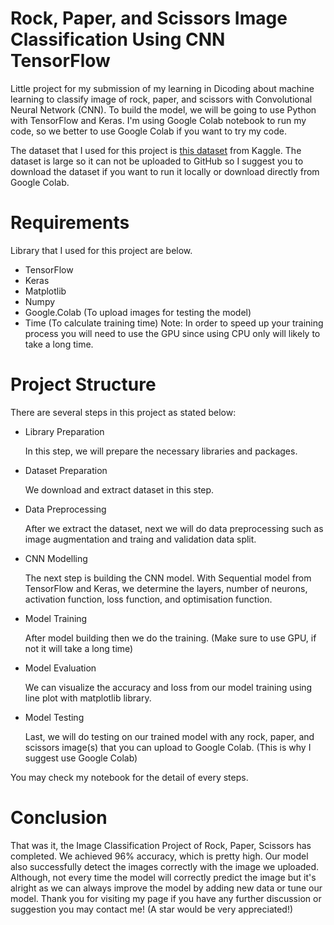 # Rock, Paper, and Scissors Image Classification Using CNN TensorFlow
Little project for my submission of my learning in Dicoding about machine learning to classify image of rock, paper, and scissors with Convolutional Neural Network (CNN). To build the model, we will be going to use Python with TensorFlow and Keras. I'm using Google Colab notebook to run my code, so we better to use Google Colab if you want to try my code.

The dataset that I used for this project is [this dataset](https://www.kaggle.com/datasets/drgfreeman/rockpaperscissors) from Kaggle. The dataset is large so it can not be uploaded to GitHub so I suggest you to download the dataset if you want to run it locally or download directly from Google Colab.

# Requirements
Library that I used for this project are below.
* TensorFlow
* Keras
* Matplotlib
* Numpy
* Google.Colab (To upload images for testing the model)
* Time (To calculate training time)
Note: In order to speed up your training process you will need to use the GPU since using CPU only will likely to take a long time.

# Project Structure
There are several steps in this project as stated below:
* Library Preparation
  
  In this step, we will prepare the necessary libraries and packages.
* Dataset Preparation
  
  We download and extract dataset in this step.
* Data Preprocessing
  
  After we extract the dataset, next we will do data preprocessing such as image augmentation and traing and validation data split.
* CNN Modelling
  
  The next step is building the CNN model. With Sequential model from TensorFlow and Keras, we determine the layers, number of neurons, activation function, loss function, and optimisation function.
* Model Training

  After model building then we do the training. (Make sure to use GPU, if not it will take a long time)
* Model Evaluation

  We can visualize the accuracy and loss from our model training using line plot with matplotlib library.
* Model Testing

  Last, we will do testing on our trained model with any rock, paper, and scissors image(s) that you can upload to Google Colab. (This is why I suggest use Google Colab) 

You may check my notebook for the detail of every steps.

# Conclusion
That was it, the Image Classification Project of Rock, Paper, Scissors has completed. We achieved 96% accuracy, which is pretty high. Our model also successfully detect the images correctly with the image we uploaded. Although, not every time the model will correctly predict the image but it's alright as we can always improve the model by adding new data or tune our model. Thank you for visiting my page if you have any further discussion or suggestion you may contact me! (A star would be very appreciated!)
